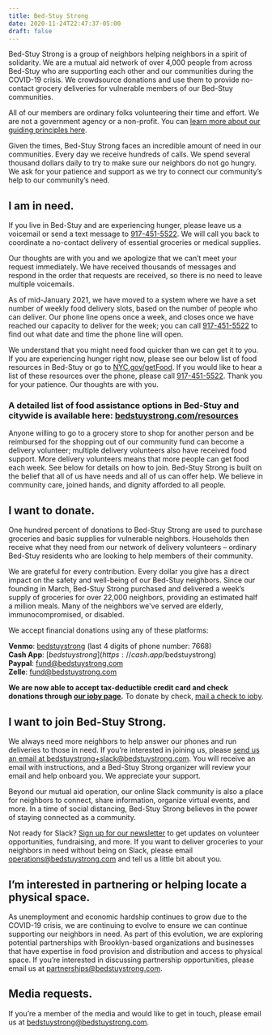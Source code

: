 ```yaml
---
title: Bed-Stuy Strong
date: 2020-11-24T22:47:37-05:00
draft: false
---
```

Bed-Stuy Strong is a group of neighbors helping neighbors in a spirit of solidarity. We are a mutual aid network of over 4,000 people from across Bed-Stuy who are supporting each other and our communities during the COVID-19 crisis. We crowdsource donations and use them to provide no-contact grocery deliveries for vulnerable members of our Bed-Stuy communities.

All of our members are ordinary folks volunteering their time and effort. We are not a government agency or a non-profit. You can [learn more about our guiding principles here](/principles).

Given the times, Bed-Stuy Strong faces an incredible amount of need in our communities. Every day we receive hundreds of calls. We spend several thousand dollars daily to try to make sure our neighbors do not go hungry. We ask for your patience and support as we try to connect our community’s help to our community’s need.

## I am in need.

If you live in Bed-Stuy and are experiencing hunger, please leave us a voicemail or send a text message to [917-451-5522](tel:9174515522). We will call you back to coordinate a no-contact delivery of essential groceries or medical supplies.

Our thoughts are with you and we apologize that we can’t meet your request immediately. We have received thousands of messages and respond in the order that requests are received, so there is no need to leave multiple voicemails. 

As of mid-January 2021, we have moved to a system where we have a set number of weekly food delivery slots, based on the number of people who can deliver. Our phone line opens once a week, and closes once we have reached our capacity to deliver for the week; you can call [917-451-5522](tel:9174515522) to find out what date and time the phone line will open. 

We understand that you might need food quicker than we can get it to you. If you are experiencing hunger right now, please see our below list of food resources in Bed-Stuy or go to [NYC.gov/getFood](http://nyc.gov/getFood). If you would like to hear a list of these resources over the phone, please call [917-451-5522](tel:9174515522). Thank you for your patience. Our thoughts are with you.

### A detailed list of food assistance options in Bed-Stuy and citywide is available here: [bedstuystrong.com/resources](/resources)

Anyone willing to go to a grocery store to shop for another person and be reimbursed for the shopping out of our community fund can become a delivery volunteer; multiple delivery volunteers also have received food support. More delivery volunteers means that more people can get food each week. See below for details on how to join. Bed-Stuy Strong is built on the belief that all of us have needs and all of us can offer help. We believe in community care, joined hands, and dignity afforded to all people.  

## I want to donate.

One hundred percent of donations to Bed-Stuy Strong are used to purchase groceries and basic supplies for vulnerable neighbors. Households then receive what they need from our network of delivery volunteers – ordinary Bed-Stuy residents who are looking to help members of their community.

We are grateful for every contribution. Every dollar you give has a direct impact on the safety and well-being of our Bed-Stuy neighbors. Since our founding in March, Bed-Stuy Strong purchased and delivered a week’s supply of groceries for over 22,000 neighbors, providing an estimated half a million meals. Many of the neighbors we've served are elderly, immunocompromised, or disabled.

We accept financial donations using any of these platforms:

**Venmo**: [bedstuystrong](http://www.venmo.com/BedStuyStrong) (last 4 digits of phone number: 7668)\
**Cash App**: [$bedstuystrong](https://cash.app/$bedstuystrong)\
**Paypal**: fund@bedstuystrong.com\
**Zelle**: fund@bedstuystrong.com

**We are now able to accept tax-deductible credit card and check donations through [our ioby page](https://ioby.org/bedstuystrong).** To donate by check, [mail a check to ioby](https://support.ioby.org/a/1220776-can-i-donate-to-an-ioby-campaign-by-check-or-cash).

## I want to **join Bed-Stuy Strong**.

We always need more neighbors to help answer our phones and run deliveries to those in need. If you’re interested in joining us, please [send us an email at bedstuystrong+slack@bedstuystrong.com](mailto:bedstuystrong+slack@bedstuystrong.com). You will receive an email with instructions, and a Bed-Stuy Strong organizer will review your email and help onboard you. We appreciate your support.

Beyond our mutual aid operation, our online Slack community is also a place for neighbors to connect, share information, organize virtual events, and more. In a time of social distancing, Bed-Stuy Strong believes in the power of staying connected as a community.

Not ready for Slack? [Sign up for our newsletter](/newsletter) to get updates on volunteer opportunities, fundraising, and more. If you want to deliver groceries to your neighbors in need without being on Slack, please email operations@bedstuystrong.com and tell us a little bit about you.

## I’m interested in partnering **or helping locate a physical space**.

As unemployment and economic hardship continues to grow due to the COVID-19 crisis, we are continuing to evolve to ensure we can continue supporting our neighbors in need. As part of this evolution, we are exploring potential partnerships with Brooklyn-based organizations and businesses that have expertise in food provision and distribution and access to physical space. If you’re interested in discussing partnership opportunities, please email us at [partnerships@bedstuystrong.com](mailto:partnerships@bedstuystrong.com).

## Media requests.

If you’re a member of the media and would like to get in touch, please email us at [bedstuystrong@bedstuystrong.com](mailto:bedstuystrong@bedstuystrong.com).